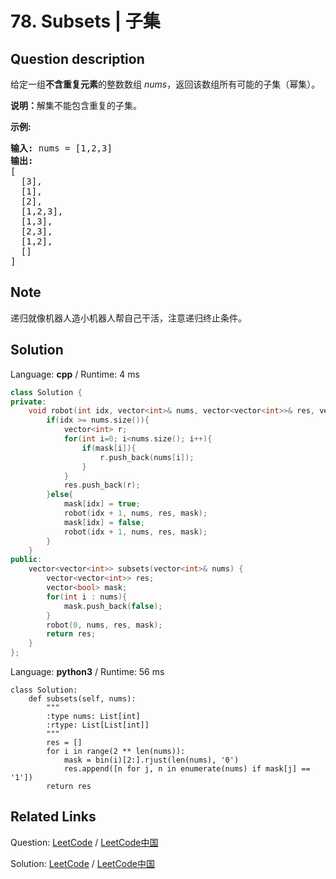# 78. Subsets | 子集

## Question description

<!--If you want to use the English description, use <p>Given a set of <strong>distinct</strong> integers, <em>nums</em>, return all possible subsets (the power set).</p>

<p><strong>Note:</strong> The solution set must not contain duplicate subsets.</p>

<p><strong>Example:</strong></p>

<pre>
<strong>Input:</strong> nums = [1,2,3]
<strong>Output:</strong>
[
  [3],
&nbsp; [1],
&nbsp; [2],
&nbsp; [1,2,3],
&nbsp; [1,3],
&nbsp; [2,3],
&nbsp; [1,2],
&nbsp; []
]</pre>
 instead-->
<p>给定一组<strong>不含重复元素</strong>的整数数组&nbsp;<em>nums</em>，返回该数组所有可能的子集（幂集）。</p>

<p><strong>说明：</strong>解集不能包含重复的子集。</p>

<p><strong>示例:</strong></p>

<pre><strong>输入:</strong> nums = [1,2,3]
<strong>输出:</strong>
[
  [3],
&nbsp; [1],
&nbsp; [2],
&nbsp; [1,2,3],
&nbsp; [1,3],
&nbsp; [2,3],
&nbsp; [1,2],
&nbsp; []
]</pre>


## Note

递归就像机器人造小机器人帮自己干活，注意递归终止条件。


## Solution

Language: **cpp**  /  Runtime: 4 ms

```cpp
class Solution {
private:
    void robot(int idx, vector<int>& nums, vector<vector<int>>& res, vector<bool>& mask){
        if(idx >= nums.size()){
            vector<int> r;
            for(int i=0; i<nums.size(); i++){
                if(mask[i]){
                    r.push_back(nums[i]);
                }
            }
            res.push_back(r);
        }else{
            mask[idx] = true;
            robot(idx + 1, nums, res, mask);
            mask[idx] = false;
            robot(idx + 1, nums, res, mask);
        }
    }
public:
    vector<vector<int>> subsets(vector<int>& nums) {
        vector<vector<int>> res;
        vector<bool> mask;
        for(int i : nums){
            mask.push_back(false);
        }
        robot(0, nums, res, mask);
        return res;
    }
};
```

Language: **python3**  /  Runtime: 56 ms

```python3
class Solution:
    def subsets(self, nums):
        """
        :type nums: List[int]
        :rtype: List[List[int]]
        """
        res = []
        for i in range(2 ** len(nums)):
            mask = bin(i)[2:].rjust(len(nums), '0')
            res.append([n for j, n in enumerate(nums) if mask[j] == '1'])
        return res
```



## Related Links

Question: [LeetCode](https://leetcode.com/problems/subsets/description/)  /  [LeetCode中国](https://leetcode-cn.com/problems/subsets/description/)

Solution: [LeetCode](https://leetcode.com/articles/subsets/)  /  [LeetCode中国](https://leetcode-cn.com/articles/subsets/)